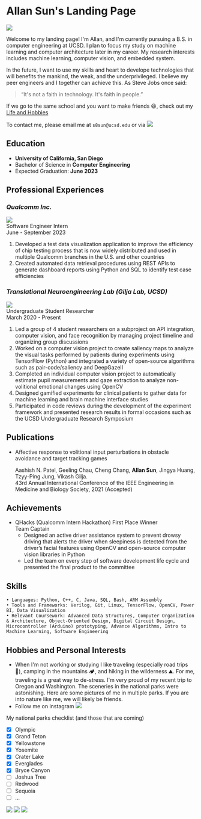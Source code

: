 # Allan Sun's Landing Page

<!-- profile pic -->
![](assets/../assets/profile.jpg)

Welcome to my landing page! I'm Allan, and I'm currently pursuing a B.S. in computer engineering at UCSD. I plan to focus my study on machine learning and computer architecture later in my career. My research interests includes machine learning, computer vision, and embedded system.

In the future, I want to use my skills and heart to develope technologies that will benefits the mankind, the weak, and the underprivileged. I believe my peer engineers and I together can achieve this. As Steve Jobs once said:
>“It's not a faith in technology. It's faith in people.”

If we go to the same school and you want to make friends 😆, check out my [Life and Hobbies](#hobbies-and-personal-interests)


<!-- ![](https://via.placeholder.com/15/1589F0/000000?text=+) To contact me, please email me at s8sun@ucsd.edu or via [LinkedIn](https://www.linkedin.com/in/allan-sun-55164b1a4/) -->

To contact me, please email me at `s8sun@ucsd.edu` or via
[<img src="assets/linkedIn_logo.png">](https://www.linkedin.com/in/allan-sun-55164b1a4/)
## Education
- **University of California, San Diego**
- Bachelor of Science in **Computer Engineering**
- Expected Graduation: **June 2023**


## Professional Experiences
### *Qualcomm Inc.*
![](assets/../assets/QCOM.jpg)\
Software Engineer Intern\
June - September 2023
1. Developed a test data visualization application to improve the efficiency of chip testing process that is now widely distributed and used in multiple Qualcomm branches in the U.S. and other countries
2. Created automated data retrieval procedures using REST APIs to generate dashboard reports using Python and SQL to identify
test case efficiencies

### *Translational Neuroengineering Lab (Gilja Lab, UCSD)*
![](assets/../assets/TNEL.jpg)\
Undergraduate Student Researcher\
March 2020 - Present
1. Led a group of 4 student researchers on a subproject on API integration, computer vision, and face recognition by managing 
project timeline and organizing group discussions
2. Worked on a computer vision project to create saliency maps to analyze the visual tasks performed by patients during 
experiments using TensorFlow (Python) and integrated a variety of open-source algorithms such as pair-code/saliency and
DeepGazeII
3. Completed an individual computer vision project to automatically estimate pupil measurements and gaze extraction to analyze
non-volitional emotional changes using OpenCV
4. Designed gamified experiments for clinical patients to gather data for machine learning and brain machine interface studies
5. Participated in code reviews during the development of the experiment framework and presented research results in formal occasions such as the UCSD Undergraduate Research Symposium


## Publications
- Affective response to volitional input perturbations in obstacle avoidance and target tracking games
  
    Aashish N. Patel, Geeling Chau, Cheng Chang, **Allan Sun**, Jingya Huang, Tzyy-Ping Jung, Vikash Gilja.\
    43rd Annual International Conference of the IEEE Engineering in Medicine and Biology Society, 2021 (Accepted)
## Achievements

- QHacks (Qualcomm Intern Hackathon) First Place Winner\
    Team Captain
    - Designed an active driver assistance system to prevent drowsy driving that alerts the driver when sleepiness is detected from the driver’s facial features using OpenCV and open-source computer vision libraries in Python
    - Led the team on every step of software development life cycle and presented the final product to the committee

## Skills

```
• Languages: Python, C++, C, Java, SQL, Bash, ARM Assembly
• Tools and Frameworks: Verilog, Git, Linux, TensorFlow, OpenCV, Power BI, Data Visualization
• Relevant Coursework: Advanced Data Structures, Computer Organization & Architecture, Object-Oriented Design, Digital Circuit Design, 
Microcontroller (Arduino) prototyping, Advance Algorithms, Intro to Machine Learning, Software Engineering
```

## Hobbies and Personal Interests
- When I'm not working or studying I like traveling (especially road trips 🚗), camping in the mountains 🏕️, and hiking in the wilderness ⛰️. For me, traveling is a great way to de-stress. I'm very proud of my recent trip to Oregon and Washington. The sceneries in the national parks were astonishing. Here are some pictures of me in multiple parks. If you are into nature like me, we will likely be friends.
- Follow me on instagram [<img src="assets/ig_logo.jpg">](https://www.instagram.com/allancrapblah/)

 My national parks checklist (and those that are coming)
- [x] Olympic
- [x] Grand Teton
- [x] Yellowstone
- [x] Yosemite
- [x] Crater Lake
- [x] Everglades
- [x] Bryce Canyon
- [ ] Joshua Tree
- [ ] Redwood
- [ ] Sequoia
- [ ] ... 

![](assets/crater_lake.jpg)
![](assets/olympic.jpg)
![](assets/yosemite.jpg)




